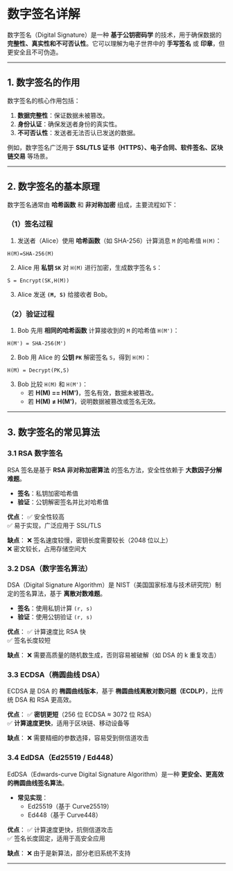 # **数字签名详解**

数字签名（Digital Signature）是一种 **基于公钥密码学** 的技术，用于确保数据的 **完整性、真实性和不可否认性**。它可以理解为电子世界中的 **手写签名** 或 **印章**，但更安全且不可伪造。

---

## **1. 数字签名的作用**
数字签名的核心作用包括：
1. **数据完整性**：保证数据未被篡改。
2. **身份认证**：确保发送者身份的真实性。
3. **不可否认性**：发送者无法否认已发送的数据。

例如，数字签名广泛用于 **SSL/TLS 证书（HTTPS）、电子合同、软件签名、区块链交易** 等场景。

---

## **2. 数字签名的基本原理**
数字签名通常由 **哈希函数** 和 **非对称加密** 组成，主要流程如下：

### **（1）签名过程**
1. 发送者（Alice）使用 **哈希函数**（如 SHA-256）计算消息 `M` 的哈希值 `H(M)`：
```text
H(M)=SHA-256(M)
```
2. Alice 用 **私钥 `SK`** 对 `H(M)` 进行加密，生成数字签名 `S`：
```text
S = Encrypt(SK,H(M))
```

3. Alice 发送 **`(M, S)`** 给接收者 Bob。

### **（2）验证过程**

1. Bob 先用 **相同的哈希函数** 计算接收到的 `M` 的哈希值 `H(M')`：
```text
H(M') = SHA-256(M')
```

2. Bob 用 Alice 的 **公钥 `PK`** 解密签名 `S`，得到 `H(M)`：
```text
H(M) = Decrypt(PK,S)
```
3. Bob 比较 `H(M)` 和 `H(M')`：
   - 若 **H(M) == H(M')**，签名有效，数据未被篡改。
   - 若 **H(M) ≠ H(M')**，说明数据被篡改或签名无效。

---

## **3. 数字签名的常见算法**
### **3.1 RSA 数字签名**
RSA 签名是基于 **RSA 非对称加密算法** 的签名方法，安全性依赖于 **大数因子分解难题**。

- **签名**：私钥加密哈希值
- **验证**：公钥解密签名并比对哈希值

**优点**：
✅ 安全性较高  
✅ 易于实现，广泛应用于 SSL/TLS  

**缺点**：
❌ 签名速度较慢，密钥长度需要较长（2048 位以上）  
❌ 密文较长，占用存储空间大  

### **3.2 DSA（数字签名算法）**
DSA（Digital Signature Algorithm）是 NIST（美国国家标准与技术研究院）制定的签名算法，基于 **离散对数难题**。

- **签名**：使用私钥计算 `(r, s)`
- **验证**：使用公钥验证 `(r, s)`

**优点**：
✅ 计算速度比 RSA 快  
✅ 签名长度较短  

**缺点**：
❌ 需要高质量的随机数生成，否则容易被破解（如 DSA 的 k 重复攻击）  

### **3.3 ECDSA（椭圆曲线 DSA）**
ECDSA 是 DSA 的 **椭圆曲线版本**，基于 **椭圆曲线离散对数问题（ECDLP）**，比传统 DSA 和 RSA 更高效。

**优点**：
✅ **密钥更短**（256 位 ECDSA ≈ 3072 位 RSA）  
✅ **计算速度更快**，适用于区块链、移动设备等  

**缺点**：
❌ 需要精细的参数选择，容易受到侧信道攻击  

### **3.4 EdDSA（Ed25519 / Ed448）**
EdDSA（Edwards-curve Digital Signature Algorithm）是一种 **更安全、更高效的椭圆曲线签名算法**。

- **常见实现**：
  - Ed25519（基于 Curve25519）
  - Ed448（基于 Curve448）

**优点**：
✅ 计算速度更快，抗侧信道攻击  
✅ 签名长度固定，适用于高安全应用  

**缺点**：
❌ 由于是新算法，部分老旧系统不支持  

---

